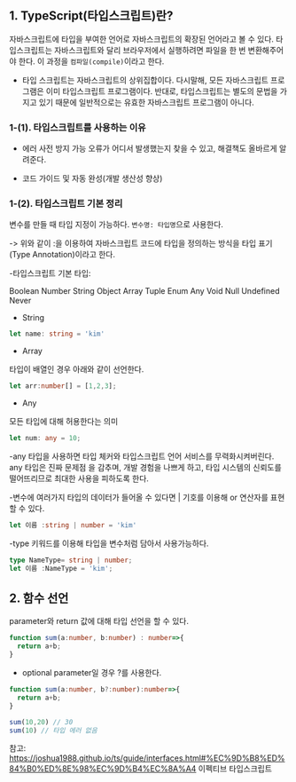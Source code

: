 ## 1. TypeScript(타입스크립트)란?

자바스크립트에 타입을 부여한 언어로 자바스크립트의 확장된 언어라고 볼 수 있다.
타입스크립트는 자바스크립트와 달리 브라우저에서 실행하려면 파일을 한 번 변환해주어야 한다.
이 과정을 `컴파일(compile)`이라고 한다.

- 타입 스크립트는 자바스크립트의 상위집합이다. 다시말해, 모든 자바스크립트 프로그램은 이미 타입스크립트 프로그램이다. 반대로, 타입스크립트는 별도의 문법을 가지고 있기 때문에 일반적으로는 유효한 자바스크립트 프로그램이 아니다.

### 1-(1). 타입스크립트를 사용하는 이유

- 에러 사전 방지 가능
오류가 어디서 발생했는지 찾을 수 있고, 해결책도 올바르게 알려준다.
 
- 코드 가이드 및 자동 완성(개발 생산성 향상)

### 1-(2). 타입스크립트 기본 정리

변수를 만들 때 타입 지정이 가능하다. 
`변수명: 타입명`으로 사용한다.

-> 위와 같이 :을 이용하여 자바스크립트 코드에 타입을 정의하는 방식을 타입 표기(Type Annotation)이라고 한다.

 
-타입스크립트 기본 타입:

Boolean
Number
String
Object
Array
Tuple
Enum
Any
Void
Null
Undefined
Never


- String
```TypeScript
let name: string = 'kim'
```

- Array

타입이 배열인 경우 아래와 같이 선언한다.

```TypeScript
let arr:number[] = [1,2,3];
```

- Any

모든 타입에 대해 허용한다는 의미

```Typescript
let num: any = 10;
```

-any 타입을 사용하면 타입 체커와 타입스크립트 언어 서비스를 무력화시켜버린다. any 타입은 진짜 문제점
을 감추며, 개발 경험을 나쁘게 하고, 타입 시스템의 신뢰도를 떨어뜨리므로 최대한 사용을 피하도록 한다.

-변수에 여러가지 타입의 데이터가 들어올 수 있다면 | 기호를 이용해 or 연산자를 표현할 수 있다.

```Typescript
let 이름 :string | number = 'kim'
```

-type 키워드를 이용해 타입을 변수처럼 담아서 사용가능하다.

```Typescript
type NameType= string | number;
let 이름 :NameType = 'kim';
```

## 2. 함수 선언

parameter와 return 값에 대해 타입 선언을 할 수 있다.

```Typescript
function sum(a:number, b:number) : number=>{
  return a+b;
}
```
 

- optional parameter일 경우 ?를 사용한다.

```Typescript
function sum(a:number, b?:number):number=>{
  return a+b;
}

sum(10,20) // 30
sum(10) // 타입 에러 없음
```

참고: https://joshua1988.github.io/ts/guide/interfaces.html#%EC%9D%B8%ED%84%B0%ED%8E%98%EC%9D%B4%EC%8A%A4 
이펙티브 타입스크립트
